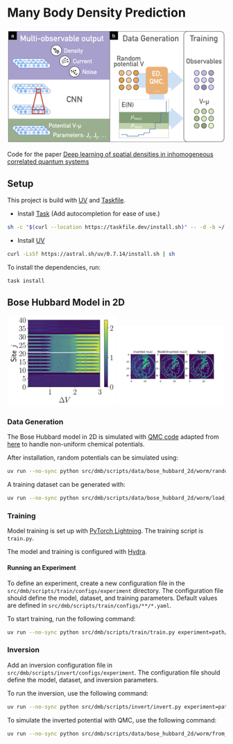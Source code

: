 # Many Body Density Prediction

![Overview](docs/overview_final_arxive.png)

Code for the paper [Deep learning of spatial densities in inhomogeneous correlated quantum systems](https://arxiv.org/pdf/2211.09050)

## Setup

This project is build with [UV](https://uv.readthedocs.io/en/latest/) and [Taskfile](https://taskfile.dev/). 

- Install [Task](https://taskfile.dev/installation/)
  (Add autocompletion for ease of use.)
```bash
sh -c "$(curl --location https://taskfile.dev/install.sh)" -- -d -b ~/.local/bin v3.42.1
```

- Install [UV](https://docs.astral.sh/uv/getting-started/installation/#installation-methods)
```bash
curl -LsSf https://astral.sh/uv/0.7.14/install.sh | sh
```

To install the dependencies, run:

```bash
task install
```

## Bose Hubbard Model in 2D

<p align="center">
    <img src="./docs/box_cuts.png" alt="Box cuts" width="49%"/>
    <img src="./docs/inversion.png" alt="Inversion" width="49%"/>
</p>

### Data Generation

The Bose Hubbard model in 2D is simulated with [QMC code](https://github.com/quant-sic/worm) adapted from [here](https://github.com/LodePollet/worm) to handle non-uniform chemical potentials.

After installation, random potentials can be simulated using:

```bash
uv run --no-sync python src/dmb/scripts/data/bose_hubbard_2d/worm/random_potential.py --potential-type random --number-of-samples <number_of_samples> --number-of-concurrent-jobs 1 --max-density-error <max_density_error>
```

A training dataset can be generated with:

```bash
uv run --no-sync python src/dmb/scripts/data/bose_hubbard_2d/worm/load_dataset.py <path_to_your_simulations> <target_dataset_path>
```

### Training

Model training is set up with [PyTorch Lightning](https://lightning.ai/docs/pytorch/stable/). The training script is `train.py`.

The model and training is configured with [Hydra](https://hydra.cc/).

#### Running an Experiment

To define an experiment, create a new configuration file in the `src/dmb/scripts/train/configs/experiment` directory. The configuration file should define the model, dataset, and training parameters. Default values are defined in `src/dmb/scripts/train/configs/**/*.yaml`.

To start training, run the following command:

```bash
uv run --no-sync python src/dmb/scripts/train/train.py experiment=path/to/your/config.yaml
```

### Inversion

Add an inversion configuration file in `src/dmb/scripts/invert/configs/experiment`. The configuration file should define the model, dataset, and inversion parameters.

To run the inversion, use the following command:

```bash
uv run --no-sync python src/dmb/scripts/invert/invert.py experiment=path/to/your/config.yaml
```

To simulate the inverted potential with QMC, use the following command:

```bash
uv run --no-sync python src/dmb/scripts/data/bose_hubbard_2d/worm/from_potential.py <path_to_your_inverted_potential> --number-of-concurrent-jobs 1 --max-density-error <max_density_error>
```
